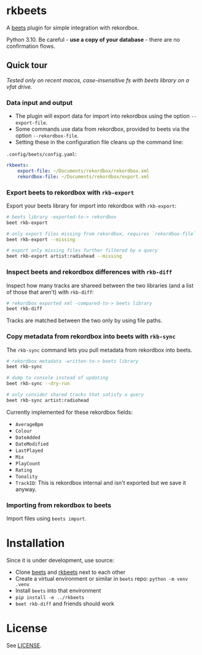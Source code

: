 # rkbeets

A [beets](https://beets.io/) plugin for simple integration with rekordbox.

Python 3.10. Be careful - **use a copy of your database** - there are no confirmation flows.

## Quick tour

_Tested only on recent macos, case-insensitive fs with beets library on a vfat drive._

### Data input and output

* The plugin will export data for import into rekordbox using the option `--export-file`.
* Some commands use data from rekordbox, provided to beets via the option `--rekordbox-file`.
* Setting these in the configuration file cleans up the command line:

`.config/beets/config.yaml`:
```yaml 
rkbeets:
    export-file: ~/Documents/rekordbox/rekordbox.xml
    rekordbox-file: ~/Documents/rekordbox/export.xml
```

### Export beets to rekordbox with `rkb-export`

Export your beets library for import into rekordbox with `rkb-export`:

```sh
# beets library -exported-to-> rekordbox
beet rkb-export

# only export files missing from rekordbox, requires `rekordbox-file`
beet rkb-export --missing

# export only missing files further filtered by a query
beet rkb-export artist:radiohead --missing
```

### Inspect beets and rekordbox differences with `rkb-diff`


Inspect how many tracks are shareed between the two libraries (and a list of those that aren't) with `rkb-diff`:

```sh
# rekordbox exported xml -compared-to-> beets library
beet rkb-diff
```

Tracks are matched between the two only by using file paths.

### Copy metadata from rekordbox into beets with `rkb-sync`

The `rkb-sync` command lets you pull metadata from rekordbox into beets. 

```sh
# rekordbox metadata -written-to-> beets library
beet rkb-sync

# dump to console instead of updating
beet rkb-sync --dry-run

# only consider shared tracks that satisfy a query
beet rkb-sync artist:radiohead
```

Currently implemented for these rekordbox fields: 

* `AverageBpm`
* `Colour`
* `DateAdded`
* `DateModified`
* `LastPlayed`
* `Mix`
* `PlayCount`
* `Rating`
* `Tonality`
* `TrackID`: This is rekordbox internal and isn't exported but we save it anyway.

### Importing from rekordbox to beets

Import files using `beets import`.

# Installation

Since it is under development, use source:

* Clone [beets](https://github.com/beetbox/beets) and [rkbeets](https://github.com/voigtjr/rkbeets) next to each other
* Create a virtual environment or similar in `beets` repo: `python -m venv .venv`
* Install `beets` into that environment
* `pip install -e ../rkbeets`
* `beet rkb-diff` and friends should work

# License

See [LICENSE](LICENSE).

